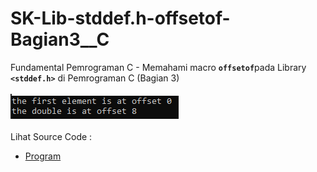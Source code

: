 # SK-Lib-stddef.h-offsetof-Bagian3__C
Fundamental Pemrograman C - Memahami macro <code><b>offsetof</b></code>pada Library <code><b>&lt;stddef.h></b></code> di Pemrograman C (Bagian 3)<br><br>
<img src="https://github.com/RizkyKhapidsyah/SK-Lib-stddef.h-offsetof-Bagian3__C/blob/master/SK-Lib-stddef.h-offsetof-Bagian3__C/result/001.PNG"><br><br>
Lihat Source Code : <br>
- <a href="https://github.com/RizkyKhapidsyah/SK-Lib-stddef.h-offsetof-Bagian3__C/blob/master/SK-Lib-stddef.h-offsetof-Bagian3__C/Source.c">Program</a>
